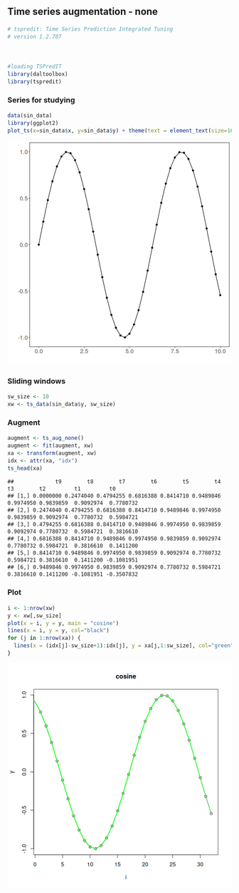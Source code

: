## Time series augmentation - none


``` r
# tspredit: Time Series Prediction Integrated Tuning
# version 1.2.707



#loading TSPredIT
library(daltoolbox) 
library(tspredit) 
```

### Series for studying


``` r
data(sin_data)
library(ggplot2)
plot_ts(x=sin_data$x, y=sin_data$y) + theme(text = element_text(size=16))
```

![plot of chunk unnamed-chunk-2](fig/ts_aug_none/unnamed-chunk-2-1.png)

### Sliding windows


``` r
sw_size <- 10
xw <- ts_data(sin_data$y, sw_size)
```

### Augment


``` r
augment <- ts_aug_none()
augment <- fit(augment, xw)
xa <- transform(augment, xw)
idx <- attr(xa, "idx")
ts_head(xa)
```

```
##             t9        t8        t7        t6        t5        t4        t3        t2         t1         t0
## [1,] 0.0000000 0.2474040 0.4794255 0.6816388 0.8414710 0.9489846 0.9974950 0.9839859  0.9092974  0.7780732
## [2,] 0.2474040 0.4794255 0.6816388 0.8414710 0.9489846 0.9974950 0.9839859 0.9092974  0.7780732  0.5984721
## [3,] 0.4794255 0.6816388 0.8414710 0.9489846 0.9974950 0.9839859 0.9092974 0.7780732  0.5984721  0.3816610
## [4,] 0.6816388 0.8414710 0.9489846 0.9974950 0.9839859 0.9092974 0.7780732 0.5984721  0.3816610  0.1411200
## [5,] 0.8414710 0.9489846 0.9974950 0.9839859 0.9092974 0.7780732 0.5984721 0.3816610  0.1411200 -0.1081951
## [6,] 0.9489846 0.9974950 0.9839859 0.9092974 0.7780732 0.5984721 0.3816610 0.1411200 -0.1081951 -0.3507832
```

### Plot


``` r
i <- 1:nrow(xw)
y <- xw[,sw_size]
plot(x = i, y = y, main = "cosine")
lines(x = i, y = y, col="black")
for (j in 1:nrow(xa)) {
  lines(x = (idx[j]-sw_size+1):idx[j], y = xa[j,1:sw_size], col="green")
}
```

![plot of chunk unnamed-chunk-5](fig/ts_aug_none/unnamed-chunk-5-1.png)

